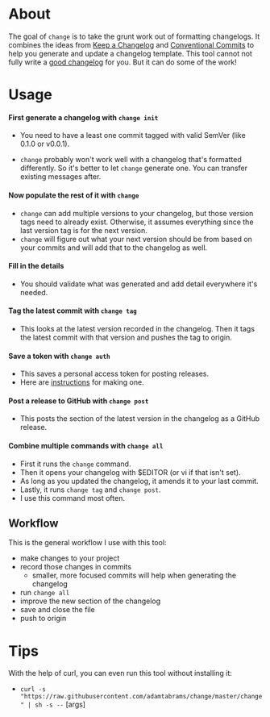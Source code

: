 # About

The goal of `change` is to take the grunt work out of formatting changelogs. It combines the ideas from
[Keep a Changelog](https://keepachangelog.com/en/1.0.0/)
and [Conventional Commits](https://www.conventionalcommits.org/en/v1.0.0/)
to help you generate and update a changelog template.
This tool cannot not fully write a [good changelog](https://keepachangelog.com/en/1.0.0/#bad-practices) for you.
But it can do some of the work!


# Usage

#### First generate a changelog with `change init`
* You need to have a least one commit tagged with valid SemVer (like 0.1.0 or v0.0.1).

* `change` probably won't work well with a changelog that's formatted differently.
So it's better to let `change` generate one. You can transfer existing messages after.

#### Now populate the rest of it with `change`
* `change` can add multiple versions to your changelog, but those version tags need to already exist.
Otherwise, it assumes everything since the last version tag is for the next version.
* `change` will figure out what your next version should be from based on your commits and will add that to the changelog as well.

#### Fill in the details
* You should validate what was generated and add detail everywhere it's needed.

#### Tag the latest commit with `change tag`
* This looks at the latest version recorded in the changelog.
Then it tags the latest commit with that version and pushes the tag to origin.

#### Save a token with `change auth`
* This saves a personal access token for posting releases.
* Here are [instructions](https://help.github.com/en/github/authenticating-to-github/creating-a-personal-access-token-for-the-command-line#creating-a-token) for making one.

#### Post a release to GitHub with `change post`
* This posts the section of the latest version in the changelog as a GitHub release.

#### Combine multiple commands with `change all`
* First it runs the `change` command.
* Then it opens your changelog with $EDITOR (or vi if that isn't set).
* As long as you updated the changelog, it amends it to your last commit.
* Lastly, it runs `change tag` and `change post`.
* I use this command most often.


## Workflow

This is the general workflow I use with this tool:
* make changes to your project
* record those changes in commits
    * smaller, more focused commits will help when generating the changelog
* run `change all`
* improve the new section of the changelog
* save and close the file
* push to origin


# Tips

With the help of curl, you can even run this tool without installing it:
* `curl -s "https://raw.githubusercontent.com/adamtabrams/change/master/change" | sh -s --` [args]
